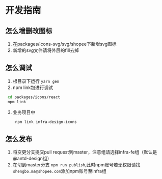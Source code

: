 # 开发指南

## 怎么增删改图标

1. 在packages/icons-svg/svg/shopee下新增svg图标
2. 新增的svg文件请将外层的fill去掉
   
## 怎么调试

1. 根目录下运行 ```yarn gen```
2. npm link包进行调试
 ```sh
  cd packages/icons/react
  npm link
 ```
3. 业务项目中
   ```sh
    npm link infra-design-icons
   ```

## 怎么发布

1. 将变更分支提交pull request到master，注意组请选择infra-fe组（默认是@antd-design组）
2. 在切到master分支 ```npm run publish```,此时npm账号若无权限请找```shengbo.ma@shopee.com```添加npm账号至infra组